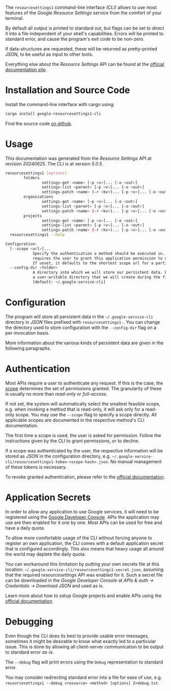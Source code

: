 <!---
DO NOT EDIT !
This file was generated automatically from 'src/generator/templates/cli/README.md.mako'
DO NOT EDIT !
-->
The `resourcesettings1` command-line interface *(CLI)* allows to use most features of the *Google Resource Settings* service from the comfort of your terminal.

By default all output is printed to standard out, but flags can be set to direct it into a file independent of your shell's
capabilities. Errors will be printed to standard error, and cause the program's exit code to be non-zero.

If data-structures are requested, these will be returned as pretty-printed JSON, to be useful as input to other tools.

Everything else about the *Resource Settings* API can be found at the
[official documentation site](https://cloud.google.com/resource-manager/docs/resource-settings/overview).

# Installation and Source Code

Install the command-line interface with cargo using:

```bash
cargo install google-resourcesettings1-cli
```

Find the source code [on github](https://github.com/Byron/google-apis-rs/tree/main/gen/resourcesettings1-cli).

# Usage

This documentation was generated from the *Resource Settings* API at revision *20240625*. The CLI is at version *5.0.5*.

```bash
resourcesettings1 [options]
        folders
                settings-get <name> [-p <v>]... [-o <out>]
                settings-list <parent> [-p <v>]... [-o <out>]
                settings-patch <name> (-r <kv>)... [-p <v>]... [-o <out>]
        organizations
                settings-get <name> [-p <v>]... [-o <out>]
                settings-list <parent> [-p <v>]... [-o <out>]
                settings-patch <name> (-r <kv>)... [-p <v>]... [-o <out>]
        projects
                settings-get <name> [-p <v>]... [-o <out>]
                settings-list <parent> [-p <v>]... [-o <out>]
                settings-patch <name> (-r <kv>)... [-p <v>]... [-o <out>]
  resourcesettings1 --help

Configuration:
  [--scope <url>]...
            Specify the authentication a method should be executed in. Each scope
            requires the user to grant this application permission to use it.
            If unset, it defaults to the shortest scope url for a particular method.
  --config-dir <folder>
            A directory into which we will store our persistent data. Defaults to
            a user-writable directory that we will create during the first invocation.
            [default: ~/.google-service-cli]

```

# Configuration

The program will store all persistent data in the `~/.google-service-cli` directory in *JSON* files prefixed with `resourcesettings1-`.  You can change the directory used to store configuration with the `--config-dir` flag on a per-invocation basis.

More information about the various kinds of persistent data are given in the following paragraphs.

# Authentication

Most APIs require a user to authenticate any request. If this is the case, the [scope][scopes] determines the 
set of permissions granted. The granularity of these is usually no more than *read-only* or *full-access*.

If not set, the system will automatically select the smallest feasible scope, e.g. when invoking a
method that is read-only, it will ask only for a read-only scope. 
You may use the `--scope` flag to specify a scope directly. 
All applicable scopes are documented in the respective method's CLI documentation.

The first time a scope is used, the user is asked for permission. Follow the instructions given 
by the CLI to grant permissions, or to decline.

If a scope was authenticated by the user, the respective information will be stored as *JSON* in the configuration
directory, e.g. `~/.google-service-cli/resourcesettings1-token-<scope-hash>.json`. No manual management of these tokens
is necessary.

To revoke granted authentication, please refer to the [official documentation][revoke-access].

# Application Secrets

In order to allow any application to use Google services, it will need to be registered using the 
[Google Developer Console][google-dev-console]. APIs the application may use are then enabled for it
one by one. Most APIs can be used for free and have a daily quota.

To allow more comfortable usage of the CLI without forcing anyone to register an own application, the CLI
comes with a default application secret that is configured accordingly. This also means that heavy usage
all around the world may deplete the daily quota.

You can workaround this limitation by putting your own secrets file at this location: 
`~/.google-service-cli/resourcesettings1-secret.json`, assuming that the required *resourcesettings* API 
was enabled for it. Such a secret file can be downloaded in the *Google Developer Console* at 
*APIs & auth -> Credentials -> Download JSON* and used as is.

Learn more about how to setup Google projects and enable APIs using the [official documentation][google-project-new].


# Debugging

Even though the CLI does its best to provide usable error messages, sometimes it might be desirable to know
what exactly led to a particular issue. This is done by allowing all client-server communication to be 
output to standard error *as-is*.

The `--debug` flag will print errors using the `Debug` representation to standard error.

You may consider redirecting standard error into a file for ease of use, e.g. `resourcesettings1 --debug <resource> <method> [options] 2>debug.txt`.


[scopes]: https://developers.google.com/+/api/oauth#scopes
[revoke-access]: http://webapps.stackexchange.com/a/30849
[google-dev-console]: https://console.developers.google.com/
[google-project-new]: https://developers.google.com/console/help/new/
